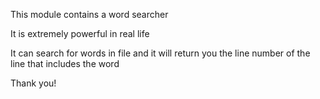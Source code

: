This module contains a word searcher

It is extremely powerful in real life

It can search for words in file and it will
return you the line number of the line that includes the word

Thank you!